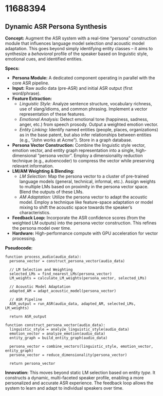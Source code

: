 # 11688394

## Dynamic ASR Persona Synthesis

**Concept:** Augment the ASR system with a real-time “persona” construction module that influences language model selection *and* acoustic model adaptation. This goes beyond simply identifying entity classes – it aims to synthesize a *behavioral* profile of the speaker based on linguistic style, emotional cues, and identified entities.

**Specs:**

*   **Persona Module:** A dedicated component operating in parallel with the core ASR pipeline.
*   **Input:** Raw audio data (pre-ASR) and initial ASR output (first word/phrase).
*   **Feature Extraction:**
    *   *Linguistic Style:* Analyze sentence structure, vocabulary richness, use of slang/idioms, and common phrasing. Implement a vector representation of these features.
    *   *Emotional Analysis:* Detect emotional tone (happiness, sadness, anger, etc.) from speech prosody. Output a weighted emotion vector.
    *   *Entity Linking:* Identify named entities (people, places, organizations) as in the base patent, but also infer relationships between entities (e.g., “John works at Acme”). Store in a graph database.
*   **Persona Vector Construction:** Combine the linguistic style vector, emotion vector, and entity graph representation into a single, high-dimensional “persona vector”. Employ a dimensionality reduction technique (e.g., autoencoder) to compress the vector while preserving relevant information.
*   **LM/AM Weighting & Blending:**
    *   *LM Selection:*  Map the persona vector to a cluster of pre-trained language models (general, technical, informal, etc.). Assign weights to multiple LMs based on proximity in the persona vector space. Blend the outputs of these LMs.
    *   *AM Adaptation:* Utilize the persona vector to adapt the acoustic model.  Employ a technique like feature-space adaptation or model mixing to shift the acoustic space towards the speaker’s characteristics.
*   **Feedback Loop:**  Incorporate the ASR confidence scores (from the weighted LM outputs) into the persona vector construction. This refines the persona model over time.
*   **Hardware:**  High-performance compute with GPU acceleration for vector processing.

**Pseudocode:**

```
function process_audio(audio_data):
  persona_vector = construct_persona_vector(audio_data)
  
  // LM Selection and Weighting
  selected_LMs = find_nearest_LMs(persona_vector)
  LM_weights = calculate_LM_weights(persona_vector, selected_LMs)

  // Acoustic Model Adaptation
  adapted_AM = adapt_acoustic_model(persona_vector)

  // ASR Pipeline
  ASR_output = run_ASR(audio_data, adapted_AM, selected_LMs, LM_weights)

  return ASR_output

function construct_persona_vector(audio_data):
  linguistic_style = analyze_linguistic_style(audio_data)
  emotion_vector = analyze_emotion(audio_data)
  entity_graph = build_entity_graph(audio_data)

  persona_vector = combine_vectors(linguistic_style, emotion_vector, entity_graph)
  persona_vector = reduce_dimensionality(persona_vector)

  return persona_vector
```

**Innovation:** This moves beyond static LM selection based on entity *type*.  It constructs a dynamic, multi-faceted speaker profile, enabling a more personalized and accurate ASR experience.  The feedback loop allows the system to learn and adapt to individual speakers over time.